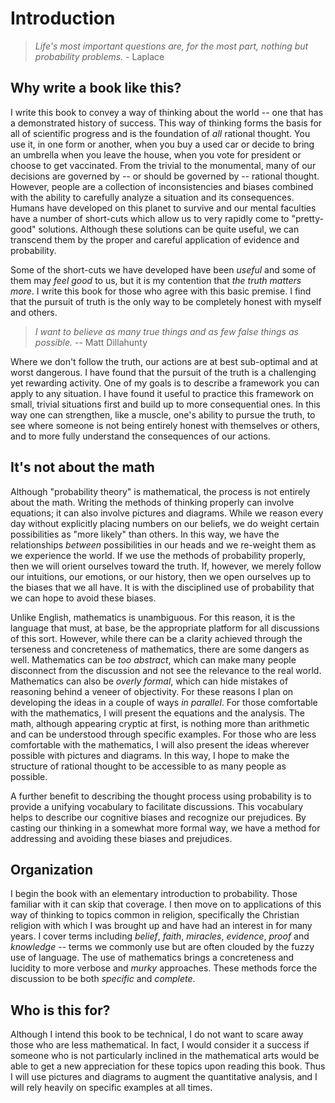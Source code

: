 # Introduction

> *Life's most important questions are, for the most part, nothing but probability problems.* - Laplace


## Why write a book like this?

I write this book to convey a way of thinking about the world -- one that has a demonstrated history of success.   This way of thinking forms the basis for all of scientific progress and is the foundation of *all* rational thought.  You use it, in one form or another, when you buy a used car or decide to bring an umbrella when you leave the house, when you vote for president or choose to get vaccinated.  From the trivial to the monumental, many of our decisions are governed by -- or should be governed by -- rational thought.  However, people are a collection of inconsistencies and biases combined with the ability to carefully analyze a situation and its consequences.   Humans have developed on this planet to survive and our mental faculties have a number of short-cuts which allow us to very rapidly come to "pretty-good" solutions.  Although these solutions can be quite useful, we can transcend them by the proper and careful application of evidence and probability.

Some of the short-cuts we have developed have been *useful* and some of them may *feel good* to us, but it is my contention that *the truth matters more*.  I write this book for those who agree with this basic premise. I find that the pursuit of truth is the only way to be completely honest with myself and others. 

> *I want to believe as many true things and as few false things as possible.* -- Matt Dillahunty

Where we don't follow the truth, our actions are at best sub-optimal and at worst dangerous.  I have found that the pursuit of the truth is a challenging yet rewarding activity.  One of my goals is to describe a framework you can apply to any situation.  I have found it useful to practice this framework on small, trivial situations first and build up to more consequential ones.  In this way one can strengthen, like a muscle, one's ability to pursue the truth, to see where someone is not being entirely honest with themselves or others, and to more fully understand the consequences of our actions.

## It's not about the math

Although "probability theory" is mathematical, the process is not entirely about the math.  Writing the methods of thinking properly can involve equations; it can also involve pictures and diagrams.  While we reason every day without explicitly placing numbers on our beliefs, we do weight certain possibilities as "more likely" than others.  In this way, we have the relationships *between* possibilities in our heads and we re-weight them as we experience the world.  If we use the methods of probability properly, then we will orient ourselves toward the truth.  If, however, we merely follow our intuitions, our emotions, or our history, then we open ourselves up to the biases that we all have.  It is with the disciplined use of probability that we can hope to avoid these biases.

Unlike English, mathematics is unambiguous.   For this reason, it is the language that must, at base, be the appropriate platform for all discussions of this sort.  However, while there can be a clarity achieved through the terseness and concreteness of mathematics, there are some dangers as well.  Mathematics can be *too abstract*, which can make many people disconnect from the discussion and not see the relevance to the real world.  Mathematics can also be *overly formal*, which can hide mistakes of reasoning behind a veneer of objectivity.  For these reasons I plan on developing the ideas in a couple of ways *in parallel*.   For those comfortable with the mathematics, I will present the equations and the analysis.  The math, although appearing cryptic at first, is nothing more than arithmetic and can be understood through specific examples.  For those who are less comfortable with the mathematics, I will also present the ideas wherever possible with pictures and diagrams.  In this way, I hope to make the structure of rational thought to be accessible to as many people as  possible.  

A further benefit to describing the thought process using probability is to provide a unifying vocabulary to facilitate discussions.  This vocabulary helps to describe our cognitive biases and recognize our prejudices.   By casting our thinking in a somewhat more formal way, we have a method for addressing and avoiding these biases and prejudices. 

## Organization

I begin the book with an elementary introduction to probability.  Those familiar with it can skip that coverage.  I then move on to applications of this way of thinking to topics common in religion, specifically the Christian religion with which I was brought up and have had an interest in for many years.  I cover terms including *belief*, *faith*, *miracles*, *evidence*, *proof* and *knowledge* -- terms we commonly use but are often clouded by the fuzzy use of language.  The use of mathematics  brings a concreteness and lucidity to more verbose and *murky* approaches.  These methods force  the discussion to be both *specific* and *complete*.  


## Who is this for?

Although I intend this book to be technical, I do not want to scare away those who are less mathematical.  In fact, I would consider it a success if someone who is not particularly inclined in the mathematical arts would be able to get a new appreciation for these topics upon reading this book.  Thus I will use pictures and diagrams to augment the quantitative analysis, and I will rely heavily on specific examples at all times.


